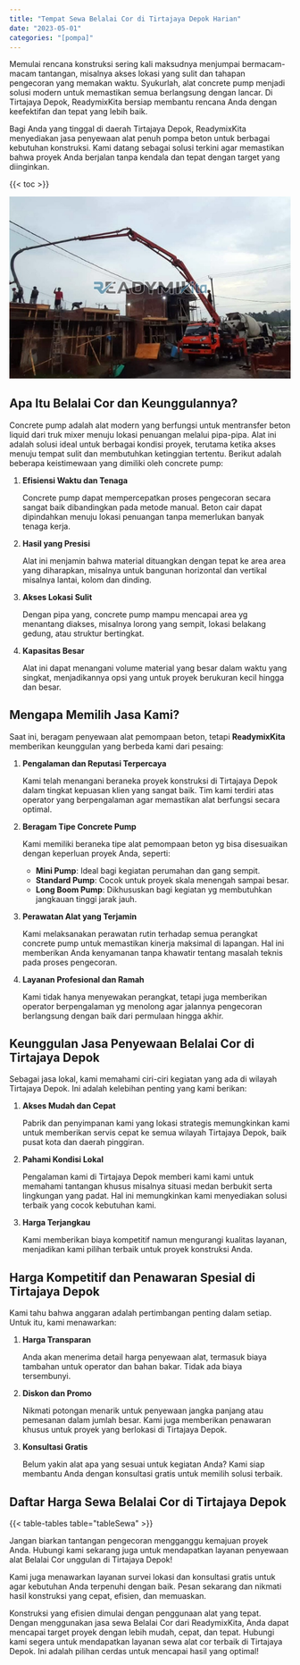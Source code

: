 ```yaml
---
title: "Tempat Sewa Belalai Cor di Tirtajaya Depok Harian"
date: "2023-05-01"
categories: "[pompa]"
---
```


Memulai rencana konstruksi sering kali maksudnya menjumpai bermacam-macam tantangan, misalnya akses lokasi yang sulit dan tahapan pengecoran yang memakan waktu. Syukurlah, alat concrete pump menjadi solusi modern untuk memastikan semua berlangsung dengan lancar. Di Tirtajaya Depok, ReadymixKita bersiap membantu rencana Anda dengan keefektifan dan tepat yang lebih baik.

Bagi Anda yang tinggal di daerah Tirtajaya Depok, ReadymixKita menyediakan jasa penyewaan alat penuh pompa beton untuk berbagai kebutuhan konstruksi. Kami datang sebagai solusi terkini agar memastikan bahwa proyek Anda berjalan tanpa kendala dan tepat dengan target yang diinginkan.

{{< toc >}}

![Tempat Sewa Belalai Cor di Tirtajaya Depok Harian](/images/pompa/sewa-pompa-03.jpg)

## Apa Itu Belalai Cor dan Keunggulannya?

Concrete pump adalah alat modern yang berfungsi untuk mentransfer beton liquid dari truk mixer menuju lokasi penuangan melalui pipa-pipa. Alat ini adalah solusi ideal untuk berbagai kondisi proyek, terutama ketika akses menuju tempat sulit dan membutuhkan ketinggian tertentu. Berikut adalah beberapa keistimewaan yang dimiliki oleh concrete pump:

1. **Efisiensi Waktu dan Tenaga**

   Concrete pump dapat mempercepatkan proses pengecoran secara sangat baik dibandingkan pada metode manual. Beton cair dapat dipindahkan menuju lokasi penuangan tanpa memerlukan banyak tenaga kerja.

2. **Hasil yang Presisi**

   Alat ini menjamin bahwa material dituangkan dengan tepat ke area area yang diharapkan, misalnya untuk bangunan horizontal dan vertikal misalnya lantai, kolom dan dinding.

3. **Akses Lokasi Sulit**

   Dengan pipa yang, concrete pump mampu mencapai area yg menantang diakses, misalnya lorong yang sempit, lokasi belakang gedung, atau struktur bertingkat.

4. **Kapasitas Besar**

   Alat ini dapat menangani volume material yang besar dalam waktu yang singkat, menjadikannya opsi yang untuk proyek berukuran kecil hingga dan besar.

## Mengapa Memilih Jasa Kami?

Saat ini, beragam penyewaan alat pemompaan beton, tetapi **ReadymixKita** memberikan keunggulan yang berbeda kami dari pesaing:

1. **Pengalaman dan Reputasi Terpercaya**

   Kami telah menangani beraneka proyek konstruksi di Tirtajaya Depok dalam tingkat kepuasan klien yang sangat baik. Tim kami terdiri atas operator yang berpengalaman agar memastikan alat berfungsi secara optimal.

2. **Beragam Tipe Concrete Pump**

   Kami memiliki beraneka tipe alat pemompaan beton yg bisa disesuaikan dengan keperluan proyek Anda, seperti:
   - **Mini Pump**: Ideal bagi kegiatan perumahan dan gang sempit.
   - **Standard Pump**: Cocok untuk proyek skala menengah sampai besar.
   - **Long Boom Pump**: Dikhususkan bagi kegiatan yg membutuhkan jangkauan tinggi jarak jauh.

3. **Perawatan Alat yang Terjamin**

   Kami melaksanakan perawatan rutin terhadap semua perangkat concrete pump untuk memastikan kinerja maksimal di lapangan. Hal ini memberikan Anda kenyamanan tanpa khawatir tentang masalah teknis pada proses pengecoran.

4. **Layanan Profesional dan Ramah**

   Kami tidak hanya menyewakan perangkat, tetapi juga memberikan operator berpengalaman yg menolong agar jalannya pengecoran berlangsung dengan baik dari permulaan hingga akhir.

## Keunggulan Jasa Penyewaan Belalai Cor di Tirtajaya Depok

Sebagai jasa lokal, kami memahami ciri-ciri kegiatan yang ada di wilayah Tirtajaya Depok. Ini adalah kelebihan penting yang kami berikan:

1. **Akses Mudah dan Cepat**

   Pabrik dan penyimpanan kami yang lokasi strategis memungkinkan kami untuk memberikan servis cepat ke semua wilayah Tirtajaya Depok, baik pusat kota dan daerah pinggiran.

2. **Pahami Kondisi Lokal**

   Pengalaman kami di Tirtajaya Depok memberi kami kami untuk memahami tantangan khusus misalnya situasi medan berbukit serta lingkungan yang padat. Hal ini memungkinkan kami menyediakan solusi terbaik yang cocok kebutuhan kami.

3. **Harga Terjangkau**

   Kami memberikan biaya kompetitif namun mengurangi kualitas layanan, menjadikan kami pilihan terbaik untuk proyek konstruksi Anda.

## Harga Kompetitif dan Penawaran Spesial di Tirtajaya Depok

Kami tahu bahwa anggaran adalah pertimbangan penting dalam setiap. Untuk itu, kami menawarkan:

1. **Harga Transparan**

   Anda akan menerima detail harga penyewaan alat, termasuk biaya tambahan untuk operator dan bahan bakar. Tidak ada biaya tersembunyi.

2. **Diskon dan Promo**

   Nikmati potongan menarik untuk penyewaan jangka panjang atau pemesanan dalam jumlah besar. Kami juga memberikan penawaran khusus untuk proyek yang berlokasi di Tirtajaya Depok.

3. **Konsultasi Gratis**

   Belum yakin alat apa yang sesuai untuk kegiatan Anda? Kami siap membantu Anda dengan konsultasi gratis untuk memilih solusi terbaik.

## Daftar Harga Sewa Belalai Cor di Tirtajaya Depok

{{< table-tables table="tableSewa" >}}

Jangan biarkan tantangan pengecoran mengganggu kemajuan proyek Anda. Hubungi kami sekarang juga untuk mendapatkan layanan penyewaan alat Belalai Cor unggulan di Tirtajaya Depok!

Kami juga menawarkan layanan survei lokasi dan konsultasi gratis untuk agar kebutuhan Anda terpenuhi dengan baik. Pesan sekarang dan nikmati hasil konstruksi yang cepat, efisien, dan memuaskan.

Konstruksi yang efisien dimulai dengan penggunaan alat yang tepat. Dengan menggunakan jasa sewa Belalai Cor dari ReadymixKita, Anda dapat mencapai target proyek dengan lebih mudah, cepat, dan tepat. Hubungi kami segera untuk mendapatkan layanan sewa alat cor terbaik di Tirtajaya Depok. Ini adalah pilihan cerdas untuk mencapai hasil yang optimal!